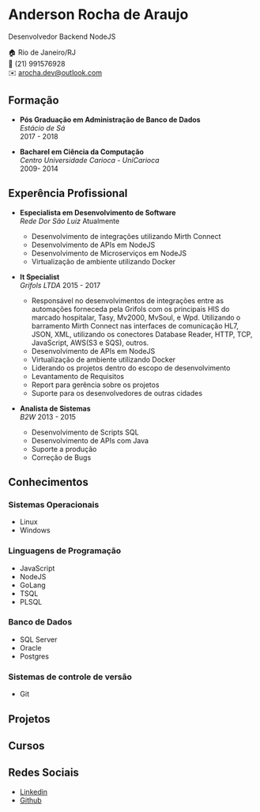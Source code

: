# Anderson Rocha de Araujo
Desenvolvedor Backend NodeJS

:house:     Rio de Janeiro/RJ <br>
:iphone:    (21) 991576928<br>
:envelope:  arocha.dev@outlook.com

## Formação

* **Pós Graduação em Administração de Banco de Dados** <br>
*Estácio de Sá* <br>
2017 - 2018

* **Bacharel em Ciência da Computação** <br>
*Centro Universidade Carioca - UniCarioca* <br>
2009- 2014

## Experência Profissional

* **Especialista em Desenvolvimento de Software**<br>
*Rede Dor São Luiz*
Atualmente
  * Desenvolvimento de integrações utilizando Mirth Connect
  * Desenvolvimento de APIs em NodeJS
  * Desenvolvimento de Microserviços em NodeJS
  * Virtualização de ambiente utilizando Docker

* **It Specialist**<br>
*Grifols LTDA*
2015 - 2017
  * Responsável no desenvolvimentos de integrações entre as automações forneceda pela Grifols com os principais HIS do marcado hospitalar, Tasy, Mv2000, MvSoul, e Wpd. Utilizando o barramento Mirth Connect nas interfaces de comunicação HL7, JSON, XML, utilizando os conectores Database Reader, HTTP, TCP, JavaScript, AWS(S3 e SQS), outros.
  * Desenvolvimento de APIs em NodeJS
  * Virtualização de ambiente utilizando Docker
  * Liderando os projetos dentro do escopo de desenvolvimento
  * Levantamento de Requisitos
  * Report para gerência sobre os projetos
  * Suporte para os desenvolvedores de outras cidades

* **Analista de Sistemas**<br>
*B2W*
2013 - 2015
  * Desenvolvimento de Scripts SQL
  * Desenvolvimento de APIs com Java
  * Suporte a produção
  * Correção de Bugs

## Conhecimentos

### Sistemas Operacionais
* Linux
* Windows

### Linguagens de Programação
* JavaScript
* NodeJS
* GoLang
* TSQL
* PLSQL

### Banco de Dados
* SQL Server
* Oracle
* Postgres

### Sistemas de controle de versão
* Git

## Projetos
## Cursos

## Redes Sociais
*  [Linkedin](https://www.linkedin.com/arocha-)
*  [Github](https://github.com/arochaa)

<!--
**arochaa/arochaa** is a ✨ _special_ ✨ repository because its `README.md` (this file) appears on your GitHub profile.

Here are some ideas to get you started:

- 🔭 I’m currently working on ...
- 🌱 I’m currently learning ...
- 👯 I’m looking to collaborate on ...
- 🤔 I’m looking for help with ...
- 💬 Ask me about ...
- 📫 How to reach me: ...
- 😄 Pronouns: ...
- ⚡ Fun fact: ...
-->
